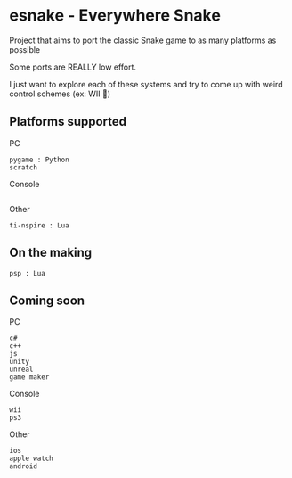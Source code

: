 # esnake - Everywhere Snake
Project that aims to port the classic Snake game to as many platforms as possible

Some ports are REALLY low effort.

I just want to explore each of these systems and try to come up with weird control schemes (ex: WII 🤗)

## Platforms supported

PC
```
pygame : Python
scratch
```

Console
```

```

Other
```
ti-nspire : Lua
```

## On the making
```
psp : Lua
```

## Coming soon

PC
```
c#
c++
js
unity
unreal
game maker
```

Console
```
wii
ps3
```

Other
```
ios
apple watch
android
```

